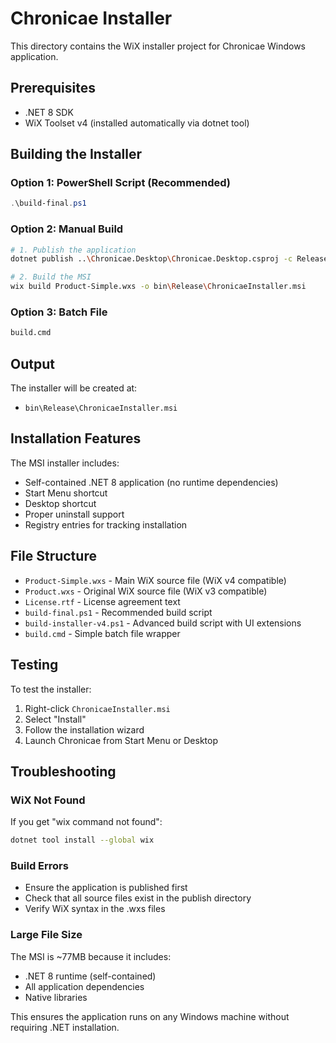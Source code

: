 # Chronicae Installer

This directory contains the WiX installer project for Chronicae Windows application.

## Prerequisites

- .NET 8 SDK
- WiX Toolset v4 (installed automatically via dotnet tool)

## Building the Installer

### Option 1: PowerShell Script (Recommended)
```powershell
.\build-final.ps1
```

### Option 2: Manual Build
```bash
# 1. Publish the application
dotnet publish ..\Chronicae.Desktop\Chronicae.Desktop.csproj -c Release -r win-x64 --self-contained true -o ..\publish\win-x64

# 2. Build the MSI
wix build Product-Simple.wxs -o bin\Release\ChronicaeInstaller.msi
```

### Option 3: Batch File
```cmd
build.cmd
```

## Output

The installer will be created at:
- `bin\Release\ChronicaeInstaller.msi`

## Installation Features

The MSI installer includes:
- Self-contained .NET 8 application (no runtime dependencies)
- Start Menu shortcut
- Desktop shortcut
- Proper uninstall support
- Registry entries for tracking installation

## File Structure

- `Product-Simple.wxs` - Main WiX source file (WiX v4 compatible)
- `Product.wxs` - Original WiX source file (WiX v3 compatible)
- `License.rtf` - License agreement text
- `build-final.ps1` - Recommended build script
- `build-installer-v4.ps1` - Advanced build script with UI extensions
- `build.cmd` - Simple batch file wrapper

## Testing

To test the installer:
1. Right-click `ChronicaeInstaller.msi`
2. Select "Install"
3. Follow the installation wizard
4. Launch Chronicae from Start Menu or Desktop

## Troubleshooting

### WiX Not Found
If you get "wix command not found":
```bash
dotnet tool install --global wix
```

### Build Errors
- Ensure the application is published first
- Check that all source files exist in the publish directory
- Verify WiX syntax in the .wxs files

### Large File Size
The MSI is ~77MB because it includes:
- .NET 8 runtime (self-contained)
- All application dependencies
- Native libraries

This ensures the application runs on any Windows machine without requiring .NET installation.